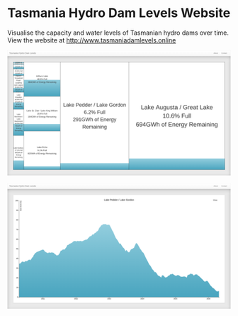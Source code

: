 # Tasmania Hydro Dam Levels Website
Visualise the capacity and water levels of Tasmanian hydro dams over time.
View the website at http://www.tasmaniadamlevels.online

![alt text](https://raw.githubusercontent.com/travisty-github/hydro-web/master/screenshots/mainpage.png "Main page")

![alt text](https://raw.githubusercontent.com/travisty-github/hydro-web/master/screenshots/historicallevels.png "Historical levels")
